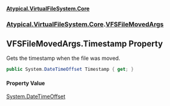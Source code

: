 #### [Atypical.VirtualFileSystem.Core](VirtualFileSystem.md 'VirtualFileSystem')
### [Atypical.VirtualFileSystem.Core](VirtualFileSystem.md#Atypical.VirtualFileSystem.Core 'Atypical.VirtualFileSystem.Core').[VFSFileMovedArgs](VFSFileMovedArgs.md 'Atypical.VirtualFileSystem.Core.VFSFileMovedArgs')

## VFSFileMovedArgs.Timestamp Property

Gets the timestamp when the file was moved.

```csharp
public System.DateTimeOffset Timestamp { get; }
```

#### Property Value
[System.DateTimeOffset](https://docs.microsoft.com/en-us/dotnet/api/System.DateTimeOffset 'System.DateTimeOffset')